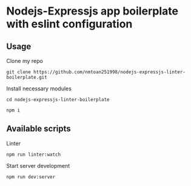 # Nodejs-Expressjs app boilerplate with eslint configuration

## Usage
Clone my repo
```
git clone https://github.com/nmtoan251998/nodejs-expressjs-linter-boilerplate.git
```

Install necessary modules
```
cd nodejs-expressjs-linter-boilerplate

npm i
```
## Available scripts
Linter
```
npm run linter:watch
```

Start server development
```
npm run dev:server
```
